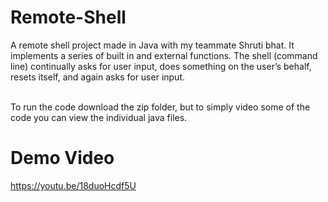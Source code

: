 # Remote-Shell
A remote shell project made in Java with my teammate Shruti bhat. It implements a series of built in and external functions. The shell (command line) continually asks for user input, does something on the user’s behalf, resets itself, and again asks for user input. 

<br/>To run the code download the zip folder, but to simply video some of the code you can view the individual java files.
# Demo Video
https://youtu.be/18duoHcdf5U
